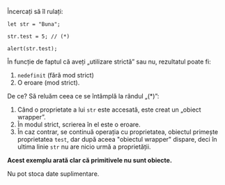 
Încercați să îl rulați:

```cod js 
let str = "Buna";

str.test = 5; // (*)

alert(str.test);
```

În funcție de faptul că aveți „utilizare strictă” sau nu, rezultatul poate fi:
1. `nedefinit` (fără mod strict)
2. O eroare (mod strict).

De ce? Să reluăm ceea ce se întâmplă la rândul „(*)”:

1. Când o proprietate a lui `str` este accesată, este creat un „obiect wrapper”.
2. În modul strict, scrierea în el este o eroare.
3. În caz contrar, se continuă operația cu proprietatea, obiectul primește proprietatea `test`, dar după aceea "obiectul wrapper" dispare, deci în ultima linie `str` nu are nicio urmă a proprietății.

**Acest exemplu arată clar că primitivele nu sunt obiecte.**

Nu pot stoca date suplimentare.

